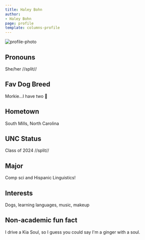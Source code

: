 ```yaml
---
title: Haley Bohn
author:
- Haley Bohn
page: profile
template: columns-profile
---
```


![profile-photo](../../../static/profile-photos/haleygb.jpeg)

## Pronouns
She/her
//split//

## Fav Dog Breed
Morkie...I have two 🐶

## Hometown
South Mills, North Carolina

## UNC Status
Class of 2024
//split//

## Major
Comp sci and Hispanic Linguistics!

## Interests
Dogs, learning languages, music, makeup

## Non-academic fun fact
I drive a Kia Soul, so I guess you could say I'm a ginger with a soul.